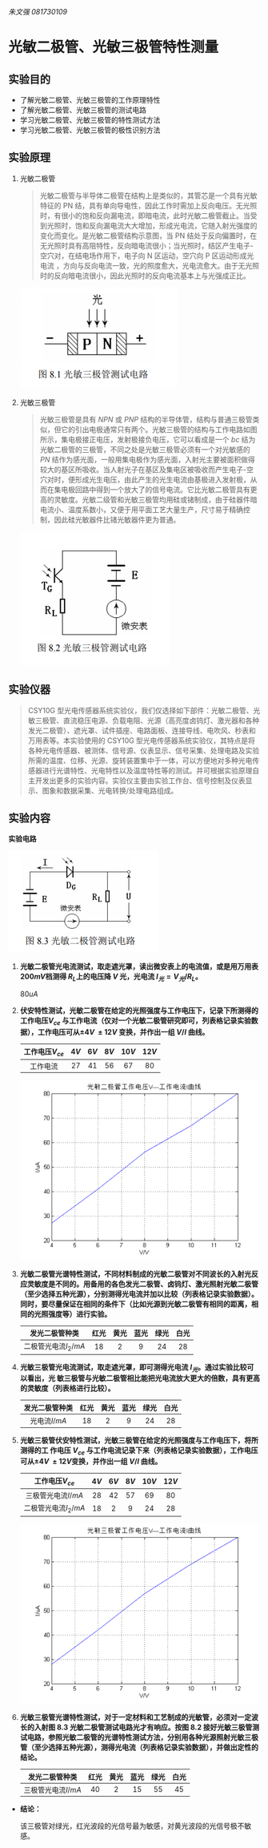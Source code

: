 *朱文强 081730109*

# 光敏二极管、光敏三极管特性测量

## 实验目的

- 了解光敏二极管、光敏三极管的工作原理特性
- 了解光敏二极管、光敏三极管的测试电路
- 学习光敏二极管、光敏三极管的特性测试方法
- 学习光敏二极管、光敏三极管的极性识别方法

## 实验原理
1. 光敏二极管

    >光敏二极管与半导体二极管在结构上是类似的，其管芯是一个具有光敏特征的 PN 结，具有单向导电性，因此工作时需加上反向电压。无光照时，有很小的饱和反向漏电流，即暗电流，此时光敏二极管截止。当受到光照时，饱和反向漏电流大大增加，形成光电流，它随入射光强度的变化而变化。是光敏二极管结构示意图，当 PN 结处于反向偏置时，在无光照时具有高阻特性，反向暗电流很小；当光照时，结区产生电子-空穴对，在结电场作用下，电子向 N 区运动，空穴向 P 区运动形成光电流 ，方向与反向电流一致，光的照度愈大，光电流愈大。由于无光照时的反向暗电流很小，因此光照时的反向电流基本上与光强成正比。

    ![光敏三极管测试电路](1.png)

2. 光敏三极管

    > 光敏三极管是具有 $NPN$ 或 $PNP$ 结构的半导体管，结构与普通三极管类似，但它的引出电极通常只有两个。光敏三极管的结构与工作电路如图所示，集电极接正电压，发射极接负电压，它可以看成是一个 $bc$ 结为光敏二极管的三极管，不同之处是光敏三极管必须有一个对光敏感的 $PN$ 结作为感光面，一般用集电极作为感光面，入射光主要被面积做得较大的基区所吸收。当人射光子在基区及集电区被吸收而产生电子-空穴对时，便形成光生电压，由此产生的光生电流由基极进入发射极，从而在集电极回路中得到一个放大了的信号电流。它比光敏二极管具有更高的灵敏度。光敏二级管和光敏三极管均用硅或锗制成，由于硅器件暗电流小、温度系数小，又便于用平面工艺大量生产，尺寸易于精确控制，因此硅光敏器件比锗光敏器件更为普通。

    ![光敏三极管测试电路](2.png)

## 实验仪器

> CSY10G 型光电传感器系统实验仪，我们仅选择如下部件：光敏二极管、光敏三极管、直流稳压电源、负载电阻、光源（高亮度卤钨灯、激光器和各种发光二极管）、遮光罩、试件插座、电路面板、连接导线、电吹风、秒表和万用表等。本实验使用的 CSY10G 型光电传感器系统实验仪，其特点是将各种光电传感器、被测体、信号源、仪表显示、信号采集、处理电路及实验所需的温度、位移、光源、旋转装置集中于一体，可以方便地对多种光电传感器进行光谱特性、光电特性以及温度特性等的测试。并可根据实验原理自主开发出更多的实验内容。实验仪主要由实验工作台、信号控制及仪表显示、图象和数据采集、光电转换/处理电路组成。

## 实验内容

**实验电路**

   ![光敏二极管测试电路](3.png)


1. **光敏二极管光电流测试，取走遮光罩，读出微安表上的电流值，或是用万用表 $200mV$档测得 $R_L$上的电压降 $V$ 光，光电流 $I_光=V_光/R_L$。**

    80$uA$

2. **伏安特性测试，光敏二极管在给定的光照强度与工作电压下，记录下所测得的工作电压$V_{ce}$ 与工作电流（仅对一个光敏二极管研究即可，列表格记录实验数据），工作电压可从$±4V~±12V$ 变换，并作出一组 $V/I$ 曲线。**

    | 工作电压$V_{ce}$ | $4V$  | $6V$  | $8V$  | $10V$ | $12V$ |
    | :--------------: | :---: | :---: | :---: | :---: | :---: |
    |     工作电流     | $27$  | $41$  | $56$  | $67$  | $80$  |

   ![](5.png)

3. **光敏二极管光谱特性测试，不同材料制成的光敏二极管对不同波长的入射光反应灵敏度是不同的。用备用的各色发光二极管、卤钨灯、激光照射光敏二极管（至少选择五种光源），分别测得光电流并加以比较（列表格记录实验数据）。同时，要尽量保证在相同的条件下（比如光源到光敏二极管有相同的距离，相同的光照强度等）进行实验。**

   |    发光二极管种类    | 红光  | 黄光  | 蓝光  | 绿光  | 白光  |
   | :------------------: | :---: | :---: | :---: | :---: | :---: |
   | 二极管光电流$I_2/mA$ | $18$  |  $2$  |  $9$  | $24$  | $28$  |



4. **光敏三极管光电流测试，取走遮光罩，即可测得光电流 $I_光$。通过实验比较可以看出，光
敏三极管与光敏二极管相比能把光电流放大更大的倍数，具有更高的灵敏度（列表格进行比较）。**

   | 发光二极管种类 | 红光  | 黄光  | 蓝光  | 绿光  | 白光  |
   | :------------: | :---: | :---: | :---: | :---: | :---: |
   |  光电流$I/mA$  | $18$  |  $2$  |  $9$  | $24$  | $28$  |


5. **光敏三极管伏安特性测试，光敏三极管在给定的光照强度与工作电压下，将所测得的工
作电压 $V_{ce}$ 与工作电流记录下来（列表格记录实验数据），工作电压可从$±4V~±12V$变换，并作出一组 $V/I$ 曲线。**

    |   工作电压$V_{ce}$   | $4V$  | $6V$  | $8V$  | $10V$ | $12V$ |
    | :------------------: | :---: | :---: | :---: | :---: | :---: |
    |  三极管光电流$I/mA$  | $28$  | $42$  | $57$  | $69$  | $80$  |
    | 二极管光电流$I_2/mA$ | $18$  |  $2$  |  $9$  | $24$  | $28$  |
    ![](6.png)

6. **光敏三极管光谱特性测试，对于一定材料和工艺制成的光敏管，必须对一定波长的入射图 8.3 光敏二极管测试电路光才有响应。按图 8.2 接好光敏三极管测试电路，参照光敏二极管的光谱特性测试方法，分别用各种光源照射光敏三极管（至少选择五种光源），测得光电流（列表格记录实验数据），并做出定性的结论。**

    |   发光二极管种类   | 红光  | 黄光  | 蓝光  | 绿光  | 白光  |
    | :----------------: | :---: | :---: | :---: | :---: | :---: |
    | 三极管光电流$I/mA$ | $40$  |  $2$  | $15$  | $55$  | $45$  |



- **结论：**

    该三极管对绿光，红光波段的光信号最为敏感，对黄光波段的光信号极不敏感。
